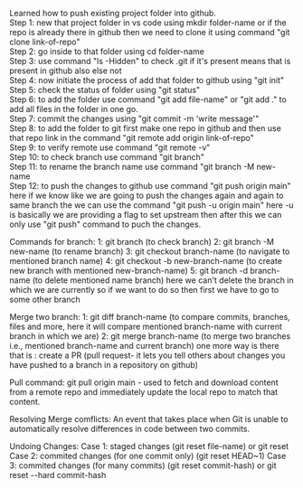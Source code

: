 Learned how to push existing project folder into github.<br>
Step 1: new that project folder in vs code using mkdir folder-name or if the repo is already there in github then we need to clone it using command "git clone link-of-repo"<br>
Step 2: go inside to that folder using cd folder-name<br>
Step 3: use command "ls -Hidden" to check .git if it's present means that is present in github also else not<br>
Step 4: now initiate the process of add that folder to github using "git init"<br>
Step 5: check the status of folder using "git status"<br>
Step 6: to add the folder use command "git add file-name" or "git add ." to add all files in the folder in one go.<br>
Step 7: commit the changes using "git commit -m 'write message'"<br>
Step 8: to add the folder to git first make one repo in github and then use that repo link in the command "git remote add origin link-of-repo"<br>
Step 9: to verify remote use command "git remote -v"<br>
Step 10: to check branch use command "git branch"<br>
Step 11: to rename the branch name use command "git branch -M new-name<br>
Step 12: to push the changes to github use command "git push origin main" here if we know like we are going to push the changes again and again to same branch the we can use the command "git push -u origin main" here -u is basically we are providing a flag to set upstream then after this we can only use "git push" command to puch the changes.<br>


Commands for branch:
1: git branch (to check branch)
2: git branch -M new-name (to rename branch)
3: git checkout branch-name (to navigate to mentioned branch name)
4: git checkout -b new-branch-name (to create new branch with mentioned new-branch-name)
5: git branch -d branch-name (to delete mentioned name branch) here we can't delete the branch in which we are currently so if we want to do so then first we have to go to some other branch

Merge two branch:
1: git diff branch-name (to compare commits, branches, files and more, here it will compare mentioned branch-name with current branch in which we are)
2: git merge branch-name (to merge two branches i.e., mentioned branch-name and current branch)
one more way is there that is : create a PR (pull request- it lets you tell others about changes you have pushed to a branch in a repository on github)


Pull command:
git pull origin main - used to fetch and download content from a remote repo and immediately update the local repo to match that content.


Resolving Merge comflicts:
An event that takes place when Git is unable to automatically resolve differences in code between two commits.

Undoing Changes:
Case 1: staged changes 
(git reset file-name) or git reset
Case 2: commited changes (for one commit only)
(git reset HEAD~1)
Case 3: commited changes (for many commits)
(git reset commit-hash) or git reset --hard commit-hash
